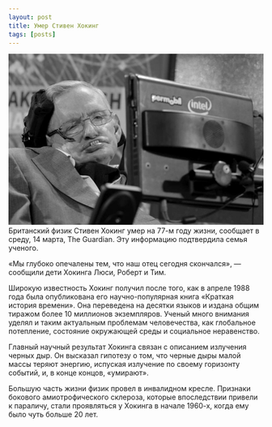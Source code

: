 ```yaml
---
layout: post
title: Умер Стивен Хокинг
tags: [posts]
---
```

<!-- more -->

![](/content/images/2018/03/1521000878130494244.jpg)
Британский физик Стивен Хокинг умер на 77-м году жизни, сообщает в среду, 14 марта, The Guardian. Эту информацию подтвердила семья ученого.



«Мы глубоко опечалены тем, что наш отец сегодня скончался», — сообщили дети Хокинга Люси, Роберт и Тим.



Широкую известность Хокинг получил после того, как в апреле 1988 года была опубликована его научно-популярная книга «Краткая история времени». Она переведена на десятки языков и издана общим тиражом более 10 миллионов экземпляров. Ученый много внимания уделял и таким актуальным проблемам человечества, как глобальное потепление, состояние окружающей среды и социальное неравенство.



Главный научный результат Хокинга связан с описанием излучения черных дыр. Он высказал гипотезу о том, что черные дыры малой массы теряют энергию, испуская излучение по своему горизонту событий, и, в конце концов, «умирают».



Большую часть жизни физик провел в инвалидном кресле. Признаки бокового амиотрофического склероза, которые впоследствии привели к параличу, стали проявляться у Хокинга в начале 1960-х, когда ему было чуть больше 20 лет.